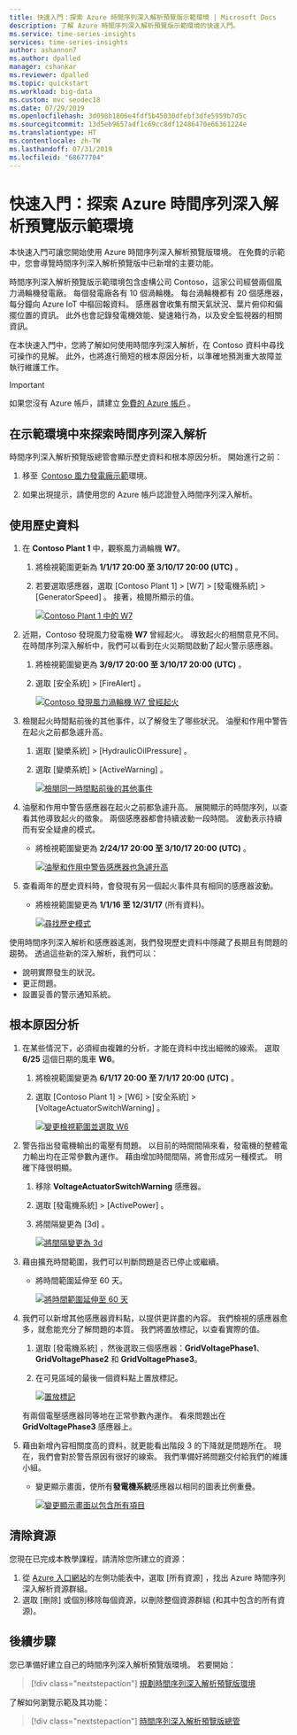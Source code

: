 ```yaml
---
title: 快速入門：探索 Azure 時間序列深入解析預覽版示範環境 | Microsoft Docs
description: 了解 Azure 時間序列深入解析預覽版示範環境的快速入門。
ms.service: time-series-insights
services: time-series-insights
author: ashannon7
ms.author: dpalled
manager: cshankar
ms.reviewer: dpalled
ms.topic: quickstart
ms.workload: big-data
ms.custom: mvc seodec18
ms.date: 07/29/2019
ms.openlocfilehash: 3d098b1806e4fdf5b45030dfebf3dfe5959b7d5c
ms.sourcegitcommit: 13d5eb9657adf1c69cc8df12486470e66361224e
ms.translationtype: HT
ms.contentlocale: zh-TW
ms.lasthandoff: 07/31/2019
ms.locfileid: "68677704"
---
```

# <a name="quickstart-explore-the-azure-time-series-insights-preview-demo-environment"></a>快速入門：探索 Azure 時間序列深入解析預覽版示範環境

本快速入門可讓您開始使用 Azure 時間序列深入解析預覽版環境。 在免費的示範中，您會導覽時間序列深入解析預覽版中已新增的主要功能。

時間序列深入解析預覽版示範環境包含虛構公司 Contoso，這家公司經營兩個風力渦輪機發電廠。 每個發電廠各有 10 個渦輪機。 每台渦輪機都有 20 個感應器，每分鐘向 Azure IoT 中樞回報資料。 感應器會收集有關天氣狀況、葉片俯仰和偏擺位置的資訊。 此外也會記錄發電機效能、變速箱行為，以及安全監視器的相關資訊。

在本快速入門中，您將了解如何使用時間序列深入解析，在 Contoso 資料中尋找可操作的見解。 此外，也將進行簡短的根本原因分析，以準確地預測重大故障並執行維護工作。

> [!IMPORTANT]
> 如果您沒有 Azure 帳戶，請建立 [免費的 Azure 帳戶](https://azure.microsoft.com/free/?ref=microsoft.com&utm_source=microsoft.com&utm_medium=docs&utm_campaign=visualstudio) 。

## <a name="explore-the-time-series-insights-explorer-in-a-demo-environment"></a>在示範環境中來探索時間序列深入解析

時間序列深入解析預覽版總管會顯示歷史資料和根本原因分析。 開始進行之前：

1. 移至  [Contoso 風力發電廠示範](https://insights.timeseries.azure.com/preview/samples)環境。  

1. 如果出現提示，請使用您的 Azure 帳戶認證登入時間序列深入解析。

## <a name="work-with-historical-data"></a>使用歷史資料

1. 在 **Contoso Plant 1** 中，觀察風力渦輪機 **W7**。  

   1. 將檢視範圍更新為 **1/1/17 20:00 至 3/10/17 20:00 (UTC)** 。
   1. 若要選取感應器，選取 [Contoso Plant 1]   > [W7]   > [發電機系統]   > [GeneratorSpeed]  。 接著，檢閱所顯示的值。

      [![Contoso Plant 1 中的 W7](media/v2-update-quickstart/quickstart-one.png)](media/v2-update-quickstart/quickstart-one.png#lightbox)

1. 近期，Contoso 發現風力發電機 **W7** 曾經起火。 導致起火的相關意見不同。 在時間序列深入解析中，我們可以看到在火災期間啟動了起火警示感應器。

   1. 將檢視範圍變更為 **3/9/17 20:00 至 3/10/17 20:00 (UTC)** 。
   1. 選取 [安全系統]   > [FireAlert]  。

      [![Contoso 發現風力渦輪機 W7 曾經起火](media/v2-update-quickstart/quickstart-two.png)](media/v2-update-quickstart/quickstart-two.png#lightbox)

1. 檢閱起火時間點前後的其他事件，以了解發生了哪些狀況。 油壓和作用中警告在起火之前都急遽升高。

   1. 選取 [變槳系統]   > [HydraulicOilPressure]  。
   1. 選取 [變槳系統]   > [ActiveWarning]  。

      [![檢閱同一時間點前後的其他事件](media/v2-update-quickstart/quickstart-three.png)](media/v2-update-quickstart/quickstart-three.png#lightbox)

1. 油壓和作用中警告感應器在起火之前都急遽升高。 展開顯示的時間序列，以查看其他導致起火的徵象。 兩個感應器都會持續波動一段時間。 波動表示持續而有安全疑慮的模式。

    * 將檢視範圍變更為 **2/24/17 20:00 至 3/10/17 20:00 (UTC)** 。

      [![油壓和作用中警告感應器也急遽升高](media/v2-update-quickstart/quickstart-four.png)](media/v2-update-quickstart/quickstart-four.png#lightbox)

1. 查看兩年的歷史資料時，會發現有另一個起火事件具有相同的感應器波動。

    * 將檢視範圍變更為 **1/1/16 至 12/31/17** (所有資料)。

      [![尋找歷史模式](media/v2-update-quickstart/quickstart-five.png)](media/v2-update-quickstart/quickstart-five.png#lightbox)

使用時間序列深入解析和感應器遙測，我們發現歷史資料中隱藏了長期且有問題的趨勢。 透過這些新的深入解析，我們可以：

* 說明實際發生的狀況。
* 更正問題。
* 設置妥善的警示通知系統。

## <a name="root-cause-analysis"></a>根本原因分析

1. 在某些情況下，必須經由複雜的分析，才能在資料中找出細微的線索。 選取 **6/25** 這個日期的風車 **W6**。

    1. 將檢視範圍變更為 **6/1/17 20:00 至 7/1/17 20:00 (UTC)** 。
    1. 選取 [Contoso Plant 1]   > [W6]   > [安全系統]   > [VoltageActuatorSwitchWarning]  。

       [![變更檢視範圍並選取 W6](media/v2-update-quickstart/quickstart-six.png)](media/v2-update-quickstart/quickstart-six.png#lightbox)

1. 警告指出發電機輸出的電壓有問題。 以目前的時間間隔來看，發電機的整體電力輸出均在正常參數內運作。 藉由增加時間間隔，將會形成另一種模式。 明確下降很明顯。

    1. 移除 **VoltageActuatorSwitchWarning** 感應器。
    1. 選取 [發電機系統]   > [ActivePower]  。
    1. 將間隔變更為 [3d]  。

       [![將間隔變更為 3d](media/v2-update-quickstart/quickstart-seven.png)](media/v2-update-quickstart/quickstart-seven.png#lightbox)

1. 藉由擴充時間範圍，我們可以判斷問題是否已停止或繼續。

    * 將時間範圍延伸至 60 天。

      [![將時間範圍延伸至 60 天](media/v2-update-quickstart/quickstart-eight.png)](media/v2-update-quickstart/quickstart-eight.png#lightbox)

1. 我們可以新增其他感應器資料點，以提供更詳盡的內容。 我們檢視的感應器愈多，就愈能充分了解問題的本質。 我們將置放標記，以查看實際的值。 

    1. 選取 [發電機系統]  ，然後選取三個感應器：**GridVoltagePhase1**、**GridVoltagePhase2** 和 **GridVoltagePhase3**。
    1. 在可見區域的最後一個資料點上置放標記。

       [![置放標記](media/v2-update-quickstart/quickstart-nine.png)](media/v2-update-quickstart/quickstart-nine.png#lightbox)

    有兩個電壓感應器同等地在正常參數內運作。 看來問題出在 **GridVoltagePhase3** 感應器上。

1. 藉由新增內容相關度高的資料，就更能看出階段 3 的下降就是問題所在。 現在，我們會對於警告原因有很好的線索。 我們準備好將問題交付給我們的維護小組。  

    * 變更顯示畫面，使所有**發電機系統**感應器以相同的圖表比例重疊。

      [![變更顯示畫面以包含所有項目](media/v2-update-quickstart/quickstart-ten.png)](media/v2-update-quickstart/quickstart-ten.png#lightbox)

## <a name="clean-up-resources"></a>清除資源

您現在已完成本教學課程，請清除您所建立的資源：

1. 從 [Azure 入口網站](https://portal.azure.com)的左側功能表中，選取 [所有資源]  ，找出 Azure 時間序列深入解析資源群組。
1. 選取 [刪除]  或個別移除每個資源，以刪除整個資源群組 (和其中包含的所有資源)。

## <a name="next-steps"></a>後續步驟

您已準備好建立自己的時間序列深入解析預覽版環境。 若要開始：

> [!div class="nextstepaction"]
> [規劃時間序列深入解析預覽版環境](time-series-insights-update-plan.md)

了解如何瀏覽示範及其功能：

> [!div class="nextstepaction"]
> [時間序列深入解析預覽版總管](time-series-insights-update-explorer.md)
